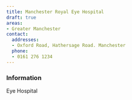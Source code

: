 ```yaml
---
title: Manchester Royal Eye Hospital
draft: true
areas:
- Greater Manchester
contact:
  addresses:
  - Oxford Road, Hathersage Road. Manchester
  phone:
  - 0161 276 1234
---
```


### Information
Eye Hospital

